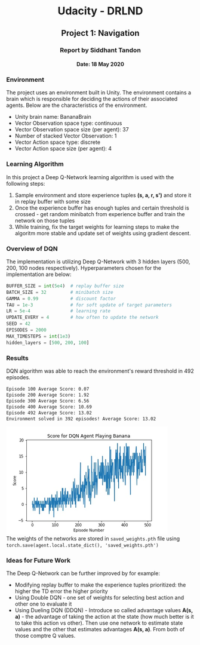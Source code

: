 <center><h1>Udacity - DRLND</h1></center>
<center><h2>Project 1: Navigation</h2></center>
<center><h3>Report by Siddhant Tandon</h3></center>
<center><h4>Date: 18 May 2020</h4></center>

### Environment
The project uses an environment built in Unity. The environment contains a brain which is responsible for deciding the actions of their associated agents. Below are the characteristics of the environment.

- Unity brain name: BananaBrain
- Vector Observation space type: continuous
- Vector Observation space size (per agent): 37
- Number of stacked Vector Observation: 1
- Vector Action space type: discrete
- Vector Action space size (per agent): 4

### Learning Algorithm

In this project a Deep Q-Network learning algorithm is used with the following steps:

1. Sample environment and store experience tuples **(s, a, r, s')** and store it in replay buffer with some size
2. Once the experience buffer has enough tuples and certain threshold is crossed - get random minibatch from experience buffer and train the network on those tuples
3. While training, fix the target weights for learning steps to make the algoritm more stable and update set of weights using gradient descent.

### Overview of DQN

The implementation is utilizing Deep Q-Network with 3 hidden layers (500, 200, 100 nodes respectively).
Hyperparameters chosen for the implementation are below:

```python
BUFFER_SIZE = int(5e4)  # replay buffer size
BATCH_SIZE = 32         # minibatch size
GAMMA = 0.99            # discount factor
TAU = 1e-3              # for soft update of target parameters
LR = 5e-4               # learning rate
UPDATE_EVERY = 4        # how often to update the network
SEED = 42
EPISODES = 2000
MAX_TIMESTEPS = int(1e3)
hidden_layers = [500, 200, 100]
```

### Results

DQN algorithm was able to reach the environment's reward threshold in 492 episodes.

```
Episode 100	Average Score: 0.07
Episode 200	Average Score: 1.92
Episode 300	Average Score: 6.56
Episode 400	Average Score: 10.69
Episode 492	Average Score: 13.02
Environment solved in 392 episodes!	Average Score: 13.02
```
![](images/navigation_plot.jpg)
<br>
The weights of the networks are stored in `saved_weights.pth` file using `torch.save(agent.local.state_dict(), 'saved_weights.pth')`

### Ideas for Future Work

The Deep Q-Network can be further improved by for example:

- Modifying replay buffer to make the experience tuples prioritized: the higher the TD error the higher priority
- Using Double DQN - one set of weights for selecting best action and other one to evaluate it
- Using Dueling DQN (DDQN) - Introduce so called advantage values **A(s, a)** - the advantage of taking the action at the state (how much better is it to take this action vs other). Then use one network to estimate state values and the other that estimates advantages **A(s, a)**. From both of those comptre Q values.
